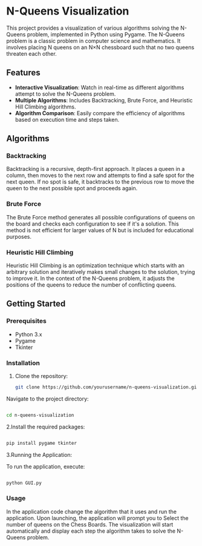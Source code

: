 # N-Queens Visualization

This project provides a visualization of various algorithms solving the N-Queens problem, implemented in Python using Pygame. The N-Queens problem is a classic problem in computer science and mathematics. It involves placing N queens on an N×N chessboard such that no two queens threaten each other.

## Features

- **Interactive Visualization**: Watch in real-time as different algorithms attempt to solve the N-Queens problem.
- **Multiple Algorithms**: Includes Backtracking, Brute Force, and Heuristic Hill Climbing algorithms.
- **Algorithm Comparison**: Easily compare the efficiency of algorithms based on execution time and steps taken.

## Algorithms

### Backtracking
Backtracking is a recursive, depth-first approach. It places a queen in a column, then moves to the next row and attempts to find a safe spot for the next queen. If no spot is safe, it backtracks to the previous row to move the queen to the next possible spot and proceeds again.

### Brute Force
The Brute Force method generates all possible configurations of queens on the board and checks each configuration to see if it's a solution. This method is not efficient for larger values of N but is included for educational purposes.

### Heuristic Hill Climbing
Heuristic Hill Climbing is an optimization technique which starts with an arbitrary solution and iteratively makes small changes to the solution, trying to improve it. In the context of the N-Queens problem, it adjusts the positions of the queens to reduce the number of conflicting queens.

## Getting Started

### Prerequisites
- Python 3.x
- Pygame
- Tkinter

### Installation

1. Clone the repository:
   ```bash
   git clone https://github.com/yourusername/n-queens-visualization.git
Navigate to the project directory:

```bash

cd n-queens-visualization
```
2.Install the required packages:

```bash

pip install pygame tkinter
```
3.Running the Application:

To run the application, execute:

```bash

python GUI.py
```
### Usage
In the application code change the algorithm that it uses and run the application.
Upon launching, the application will prompt you to Select the number of queens on the Chess Boards. The visualization will start automatically and display each step the algorithm takes to solve the N-Queens problem.

